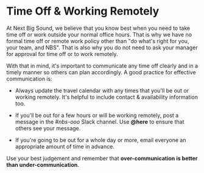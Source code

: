 Time Off & Working Remotely
===========================

At Next Big Sound, we believe that you know best when you need to take time off or work outside your normal office hours. That is why we have no formal time off or remote work policy other than "do what's right for you, your team, and NBS". That is also why you do not need to ask your manager for approval for time off or to work remotely.

With that in mind, it's important to communicate any time off clearly and in a timely manner so others can plan accordingly. A good practice for effective communication is:

- Always update the travel calendar with any times that you'll be out or working remotely. It's helpful to include contact & availability information too.

- If you'll be out for a few hours or will be working remotely, post a message in the *#nbs-ooo* Slack channel. Use **@here** to ensure that others see your message.

- If you're going to be out for a whole day or more, email everyone an appropriate amount of time in advance.

Use your best judgement and remember that **over-communication is better than under-communication**.
